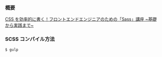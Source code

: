 ### 概要

[CSS を効率的に書く！フロントエンドエンジニアのための「Sass」講座 ~基礎から実践まで~](https://www.udemy.com/course/sass-for-frontend-engineer/)

### SCSS コンパイル方法

`$ gulp`
